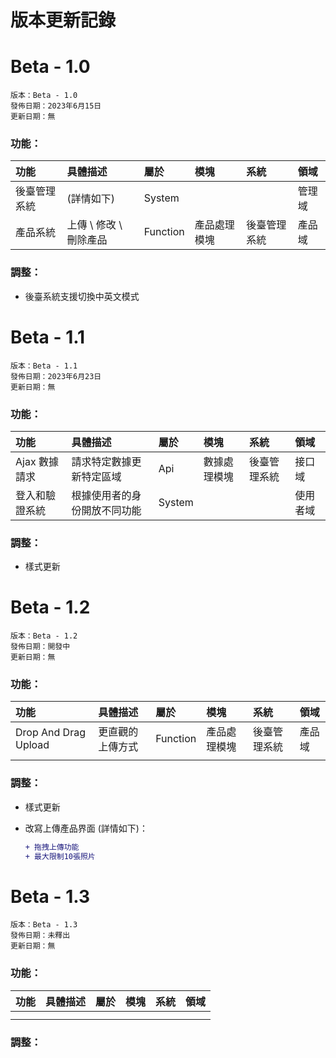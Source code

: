 # 版本更新記錄

# Beta - 1.0
    版本：Beta - 1.0
    發佈日期：2023年6月15日
    更新日期：無

### 功能：

| 功能 | 具體描述 | 屬於 | 模塊 | 系統 | 領域 |
|:---------|:------------|:----------|:-------|:-------|:-------|
| 後臺管理系統 | (詳情如下) | System | |  | 管理域 |
| 產品系統 | 上傳 \ 修改 \ 刪除產品 | Function | 產品處理模塊 | 後臺管理系統 | 產品域 |

### 調整：

- 後臺系統支援切換中英文模式

# Beta - 1.1
    版本：Beta - 1.1
    發佈日期：2023年6月23日
    更新日期：無

### 功能：

| 功能 | 具體描述 | 屬於 | 模塊 | 系統 | 領域 |
|:---------|:------------|:----------|:-------|:-------|:-------|
| Ajax 數據請求 | 請求特定數據更新特定區域 | Api | 數據處理模塊 | 後臺管理系統 | 接口域 |
| 登入和驗證系統 | 根據使用者的身份開放不同功能 | System |  |  | 使用者域 |

### 調整：

- 樣式更新

# Beta - 1.2
    版本：Beta - 1.2
    發佈日期：開發中
    更新日期：無

### 功能：

| 功能 | 具體描述 | 屬於 | 模塊 | 系統 | 領域 |
|:---------|:------------|:----------|:-------|:-------|:-------|
| Drop And Drag Upload | 更直觀的上傳方式 | Function | 產品處理模塊 | 後臺管理系統 | 產品域 |
| |  |  |  |  |  |

### 調整：

- 樣式更新
- 改寫上傳產品界面 (詳情如下)：

    ```diff
    + 拖拽上傳功能
    + 最大限制10張照片
    ```


# Beta - 1.3
    版本：Beta - 1.3
    發佈日期：未釋出
    更新日期：無

### 功能：

| 功能 | 具體描述 | 屬於 | 模塊 | 系統 | 領域 |
|:---------|:------------|:----------|:-------|:-------|:-------|
|  |  |  |  |  |  |
|  |  |  |  |  |  |

### 調整：